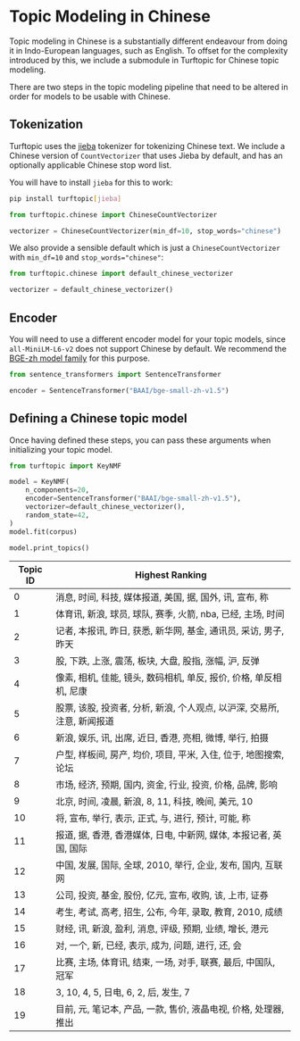 # Topic Modeling in Chinese

Topic modeling in Chinese is a substantially different endeavour from doing it in Indo-European languages, such as English.
To offset for the complexity introduced by this, we include a submodule in Turftopic for Chinese topic modeling.

There are two steps in the topic modeling pipeline that need to be altered in order for models to be usable with Chinese.


## Tokenization

Turftopic uses the [jieba](https://github.com/fxsjy/jieba) tokenizer for tokenizing Chinese text.
We include a Chinese version of `CountVectorizer` that uses Jieba by default, and has an optionally applicable Chinese stop word list.

You will have to install `jieba` for this to work:
```bash
pip install turftopic[jieba]
```

```python
from turftopic.chinese import ChineseCountVectorizer

vectorizer = ChineseCountVectorizer(min_df=10, stop_words="chinese")
```

We also provide a sensible default which is just a `ChineseCountVectorizer` with `min_df=10` and `stop_words="chinese"`:

```python
from turftopic.chinese import default_chinese_vectorizer

vectorizer = default_chinese_vectorizer()
```

## Encoder

You will need to use a different encoder model for your topic models, since `all-MiniLM-L6-v2` does not support Chinese by default.
We recommend the [BGE-zh model family](https://huggingface.co/collections/BAAI/bge-66797a74476eb1f085c7446d) for this purpose.

```python
from sentence_transformers import SentenceTransformer

encoder = SentenceTransformer("BAAI/bge-small-zh-v1.5")
```

## Defining a Chinese topic model

Once having defined these steps, you can pass these arguments when initializing your topic model.

```python
from turftopic import KeyNMF

model = KeyNMF(
    n_components=20,
    encoder=SentenceTransformer("BAAI/bge-small-zh-v1.5"),
    vectorizer=default_chinese_vectorizer(),
    random_state=42,
)
model.fit(corpus)

model.print_topics()
```

| Topic ID | Highest Ranking |
| - | - |
| 0 | 消息, 时间, 科技, 媒体报道, 美国, 据, 国外, 讯, 宣布, 称 |
| 1 | 体育讯, 新浪, 球员, 球队, 赛季, 火箭, nba, 已经, 主场, 时间 |
| 2 | 记者, 本报讯, 昨日, 获悉, 新华网, 基金, 通讯员, 采访, 男子, 昨天 |
| 3 | 股, 下跌, 上涨, 震荡, 板块, 大盘, 股指, 涨幅, 沪, 反弹 |
| 4 | 像素, 相机, 佳能, 镜头, 数码相机, 单反, 报价, 价格, 单反相机, 尼康 |
| 5 | 股票, 该股, 投资者, 分析, 新浪, 个人观点, 以沪深, 交易所, 注意, 新闻报道 |
| 6 | 新浪, 娱乐, 讯, 出席, 近日, 香港, 亮相, 微博, 举行, 拍摄 |
| 7 | 户型, 样板间, 房产, 均价, 项目, 平米, 入住, 位于, 地图搜索, 论坛 |
| 8 | 市场, 经济, 预期, 国内, 资金, 行业, 投资, 价格, 品牌, 影响 |
| 9 | 北京, 时间, 凌晨, 新浪, 8, 11, 科技, 晚间, 美元, 10 |
| 10 | 将, 宣布, 举行, 表示, 正式, 与, 进行, 预计, 可能, 称 |
| 11 | 报道, 据, 香港, 香港媒体, 日电, 中新网, 媒体, 本报记者, 英国, 国际 |
| 12 | 中国, 发展, 国际, 全球, 2010, 举行, 企业, 发布, 国内, 互联网 |
| 13 | 公司, 投资, 基金, 股份, 亿元, 宣布, 收购, 该, 上市, 证券 |
| 14 | 考生, 考试, 高考, 招生, 公布, 今年, 录取, 教育, 2010, 成绩 |
| 15 | 财经, 讯, 新浪, 盈利, 消息, 评级, 预期, 业绩, 增长, 港元 |
| 16 | 对, 一个, 新, 已经, 表示, 成为, 问题, 进行, 还, 会 |
| 17 | 比赛, 主场, 体育讯, 结束, 一场, 对手, 联赛, 最后, 中国队, 冠军 |
| 18 | 3, 10, 4, 5, 日电, 6, 2, 后, 发生, 7 |
| 19 | 目前, 元, 笔记本, 产品, 一款, 售价, 液晶电视, 价格, 处理器, 推出 |

